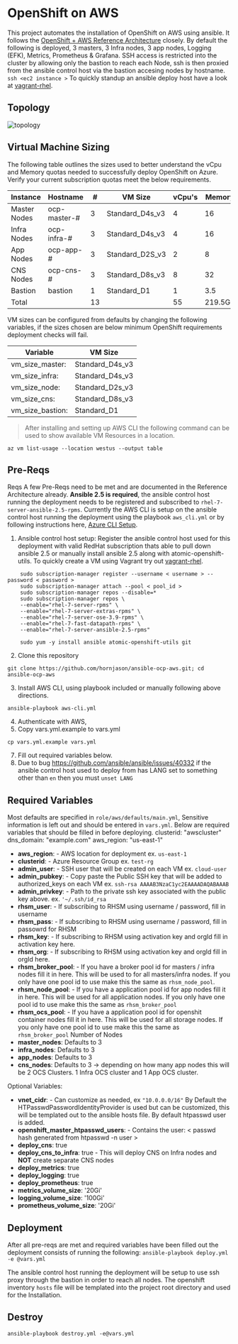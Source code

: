 


# OpenShift on AWS
This project automates the installation of OpenShift on AWS using ansible.  It follows the [OpenShift + AWS Reference Architecture](https://access.redhat.com/documentation/en-us/reference_architectures/2018/html/deploying_and_managing_openshift_3.9_on_amazon_web_services/) closely. By default the following is deployed, 3 masters, 3 Infra nodes, 3 app nodes, Logging (EFK), Metrics, Prometheus & Grafana. SSH access is restricted into the cluster by allowing only the bastion to reach each Node,  ssh is then proxied from the ansible control host via the bastion accesing nodes by hostname.  `ssh <ec2 instance >`    To quickly standup an ansible deploy host have a look at [vagrant-rhel](https://github.com/hornjason/vagrant-rhel).


## Topology
![topology](https://access.redhat.com/webassets/avalon/d/Reference_Architectures-2018-Deploying_and_Managing_OpenShift_3.9_on_Amazon_Web_Services-en-US/images/e3a4c4e1504f006cbdb61a787b298d39/topology.png)


## Virtual Machine Sizing
The following table outlines the sizes used to better understand the vCpu and Memory quotas needed to successfully deploy OpenShift on Azure.  Verify your current subscription quotas meet the below requirements.

Instance | Hostname | # |VM Size | vCpu's | Memory  
-------- | -------- | - | ------ | ------ | ----- 
Master Nodes | ocp-master-# | 3 | Standard_D4s_v3 | 4 | 16  
Infra Nodes | ocp-infra-# | 3 | Standard_D4s_v3 | 4 | 16   
App Nodes | ocp-app-# | 3 | Standard_D2S_v3 | 2 | 8  
CNS Nodes | ocp-cns-# | 3 | Standard_D8s_v3 | 8 | 32 
Bastion | bastion | 1 | Standard_D1 | 1 | 3.5
Total | | 13 | | 55 | 219.5Gb 


VM sizes can be configured from defaults by changing the following variables, if the sizes chosen are below minimum OpenShift requirements deployment checks will fail.


| Variable | VM Size
| -- | ---- |
| vm_size_master: | Standard_D4s_v3
| vm_size_infra: | Standard_D4s_v3
| vm_size_node:  | Standard_D2s_v3
| vm_size_cns:   |   Standard_D8s_v3
| vm_size_bastion: | Standard_D1


>After installing and setting up AWS CLI the following command can be used to show available VM Resources in a location.
```
az vm list-usage --location westus --output table
```

## Pre-Reqs

Reqs
A few Pre-Reqs need to be met and are documented in the Reference Architecture already.  **Ansible 2.5 is required**, the ansible control host running the deployment needs to be registered and subscribed to `rhel-7-server-ansible-2.5-rpms`.  Currently the AWS CLI is setup on the ansible control host running the deployment using the playbook `aws_cli.yml` or by following instructions here, [Azure CLI Setup](https://docs.microsoft.com/en-us/cli/azure/create-an-azure-service-principal-azure-cli?toc=%2Fazure%2Fazure-resource-manager%2Ftoc.json&view=azure-cli-latest).

 1. Ansible control host setup:
    Register the ansible control host used for this deployment with valid RedHat subscription thats able to pull down ansible     2.5 or manually install ansible 2.5 along with atomic-openshift-utils.  To quickly create a VM using Vagrant try out [vagrant-rhel](https://github.com/hornjason/vagrant-rhel).
```
    sudo subscription-manager register --username < username > --password < password >
    sudo subscription-manager attach --pool < pool_id >
    sudo subscription-manager repos --disable=*
    sudo subscription-manager repos \
    --enable="rhel-7-server-rpms" \
    --enable="rhel-7-server-extras-rpms" \
    --enable="rhel-7-server-ose-3.9-rpms" \
    --enable="rhel-7-fast-datapath-rpms" \
    --enable="rhel-7-server-ansible-2.5-rpms"

    sudo yum -y install ansible atomic-openshift-utils git
```

 2. Clone this repository

 ```
 git clone https://github.com/hornjason/ansible-ocp-aws.git; cd ansible-ocp-aws
 ```
 3.  Install AWS CLI,  using playbook included or manually following above directions.
 ```
 ansible-playbook aws-cli.yml
 ```
 4. Authenticate with AWS,  
 6. Copy vars.yml.example to vars.yml
  ```
  cp vars.yml.example vars.yml 
  ```
 7. Fill out required variables below.
 8. Due to bug https://github.com/ansible/ansible/issues/40332 if the ansible control host used to deploy from has LANG set to something other than `en` then you must  `unset LANG`

## Required Variables
Most defaults are specified in `role/aws/defaults/main.yml`,  Sensitive information is left out and should be entered in `vars.yml`.  Below are required variables that should be filled in before deploying.
clusterid: "awscluster"
dns_domain: "example.com"
aws_region: "us-east-1"

 - **aws_region**:  - AWS location for deployment ex. `us-east-1`
 - **clusterid**:  - Azure Resource Group ex. `test-rg`
 - **admin_user**: - SSH user that will be created on each VM ex. `cloud-user`
 - **admin_pubkey**: - Copy paste the Public SSH key that will be added to authorized_keys on each VM ex.
 `ssh-rsa AAAAB3NzaC1yc2EAAAADAQABAAAB`
 - **admin_privkey**: - Path to the private ssh key associated with the public key above.  ex. `'~/.ssh/id_rsa`
 - **rhsm_user**: - If subscribing to RHSM using username / password, fill in username
 - **rhsm_pass**: - If subscribing to RHSM using username / password, fill in passowrd for RHSM 
 - **rhsm_key**: -  If subscribing to RHSM using activation key and orgId fill in activation key here.
 - **rhsm_org**: - If subscribing to RHSM using activation key and orgId fill in orgId here.
 - **rhsm_broker_pool**: - If you have a broker pool id for masters / infra nodes fill it in here.  This will be used to for all masters/infra nodes.  If you only have one pool id to use make this the same as `rhsm_node_pool`.
 - **rhsm_node_pool**: - If you have a application pool id for app nodes fill it in here.  This will be used for all application nodes.  If you only have one pool id to use make this the same as `rhsm_broker_pool`
 - **rhsm_ocs_pool**: - If you have a application pool id for openshit container nodes fill it in here.  This will be used for all storage nodes.  If you only have one pool id to use make this the same as `rhsm_broker_pool`
Number of Nodes
 - **master_nodes**: Defaults to 3 
 - **infra_nodes**:  Defaults to 3 
 - **app_nodes**:    Defaults to 3 
 - **cns_nodes**:    Defaults to 3 -> depending on how many app nodes this will be 2 OCS Clusters.  1 Infra OCS cluster and 1 App OCS cluster.

Optional Variables:

 - **vnet_cidr**: - Can customize as needed, ex `"10.0.0.0/16"`
By Default the HTPasswdPasswordIdentityProvider is used but can be customized,  this will be templated out to the ansible hosts file.  By default htpasswd user is added.
- **openshift_master_htpasswd_users**: - Contains the user: < passwd hash generated from htpasswd -n user >
- **deploy_cns**: true
- **deploy_cns_to_infra**: true  - This will deploy CNS on Infra nodes and **NOT** create separate CNS nodes
- **deploy_metrics**: true
- **deploy_logging**: true
- **deploy_prometheus**: true
- **metrics_volume_size**: '20Gi'
- **logging_volume_size**: '100Gi'
- **prometheus_volume_size**: '20Gi'

## Deployment
After all pre-reqs are met and required variables have been filled out the deployment consists of running the following:
`ansible-playbook deploy.yml -e @vars.yml`

The ansible control host running the deployment will be setup to use ssh proxy through the bastion in order to reach all nodes.  The openshift inventory `hosts` file will be templated into the project root directory and used for the Installation.  

## Destroy
`ansible-playbook destroy.yml -e@vars.yml`
